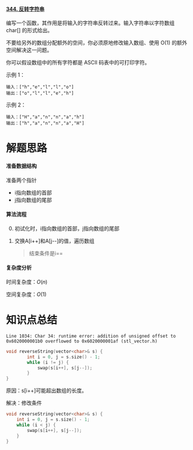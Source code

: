 #### [344. 反转字符串](https://leetcode-cn.com/problems/reverse-string/)

编写一个函数，其作用是将输入的字符串反转过来。输入字符串以字符数组 char[] 的形式给出。

不要给另外的数组分配额外的空间，你必须原地修改输入数组、使用 O(1) 的额外空间解决这一问题。

你可以假设数组中的所有字符都是 ASCII 码表中的可打印字符。

 

示例 1：

```
输入：["h","e","l","l","o"]
输出：["o","l","l","e","h"]
```


示例 2：

```
输入：["H","a","n","n","a","h"]
输出：["h","a","n","n","a","H"]
```

# 解题思路

#### 准备数据结构

准备两个指针

- i指向数组的首部
- j指向数组的尾部

#### 算法流程

0. 初试化时，i指向数组的首部，j指向数组的尾部

1. 交换A[i++]和A[j--]的值，遍历数组

   > 结束条件是i==

#### 复杂度分析

时间复杂度：$O(n)$

空间复杂度：$O(1)$

# 知识点总结

```shell
Line 1034: Char 34: runtime error: addition of unsigned offset to 0x6020000001b0 overflowed to 0x6020000001af (stl_vector.h)
```

```c++
void reverseString(vector<char>& s) {
        int i = 0, j = s.size() - 1;
        while (i != j) {
            swap(s[i++], s[j--]);
        }
}
```

原因：s[i++]可能超出数组的长度。

解决：修改条件

```c++
void reverseString(vector<char>& s) {
    int i = 0, j = s.size() - 1;
    while (i < j) {
        swap(s[i++], s[j--]);
    }
}
```

